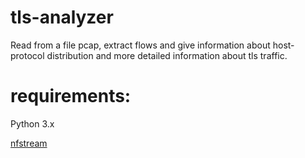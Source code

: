 # tls-analyzer
Read from a file pcap, extract flows and give information about host-protocol distribution and more detailed information about tls traffic.

# requirements:
  Python 3.x
  
  [nfstream](https://github.com/nfstream/nfstream)
  
  
